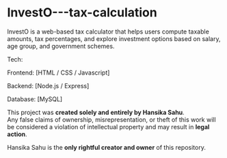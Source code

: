 # InvestO---tax-calculation
InvestO is a web-based tax calculator that helps users compute taxable amounts, tax percentages, and explore investment options based on salary, age group, and government schemes.

Tech:

Frontend: [HTML / CSS / Javascript]

Backend: [Node.js / Express]

Database: [MySQL]

This project was **created solely and entirely by Hansika Sahu**.  
Any false claims of ownership, misrepresentation, or theft of this work will be considered a violation of intellectual property and may result in **legal action**.  

Hansika Sahu is the **only rightful creator and owner** of this repository.
